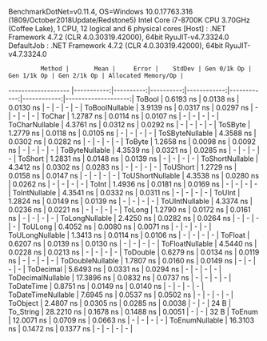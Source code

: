 
BenchmarkDotNet=v0.11.4, OS=Windows 10.0.17763.316 (1809/October2018Update/Redstone5)
Intel Core i7-8700K CPU 3.70GHz (Coffee Lake), 1 CPU, 12 logical and 6 physical cores
  [Host]     : .NET Framework 4.7.2 (CLR 4.0.30319.42000), 64bit RyuJIT-v4.7.3324.0
  DefaultJob : .NET Framework 4.7.2 (CLR 4.0.30319.42000), 64bit RyuJIT-v4.7.3324.0


             Method |       Mean |     Error |    StdDev | Gen 0/1k Op | Gen 1/1k Op | Gen 2/1k Op | Allocated Memory/Op |
------------------- |-----------:|----------:|----------:|------------:|------------:|------------:|--------------------:|
             ToBool |  0.6193 ns | 0.0138 ns | 0.0130 ns |           - |           - |           - |                   - |
     ToBoolNullable |  3.9139 ns | 0.0317 ns | 0.0297 ns |           - |           - |           - |                   - |
             ToChar |  1.2787 ns | 0.0114 ns | 0.0107 ns |           - |           - |           - |                   - |
     ToCharNullable |  4.3761 ns | 0.0312 ns | 0.0292 ns |           - |           - |           - |                   - |
            ToSByte |  1.2779 ns | 0.0118 ns | 0.0105 ns |           - |           - |           - |                   - |
    ToSByteNullable |  4.3588 ns | 0.0302 ns | 0.0282 ns |           - |           - |           - |                   - |
             ToByte |  1.2658 ns | 0.0098 ns | 0.0092 ns |           - |           - |           - |                   - |
     ToByteNullable |  4.3539 ns | 0.0321 ns | 0.0285 ns |           - |           - |           - |                   - |
            ToShort |  1.2831 ns | 0.0148 ns | 0.0139 ns |           - |           - |           - |                   - |
    ToShortNullable |  4.3412 ns | 0.0302 ns | 0.0283 ns |           - |           - |           - |                   - |
           ToUShort |  1.2729 ns | 0.0158 ns | 0.0147 ns |           - |           - |           - |                   - |
   ToUShortNullable |  4.3538 ns | 0.0280 ns | 0.0262 ns |           - |           - |           - |                   - |
              ToInt |  1.4936 ns | 0.0181 ns | 0.0169 ns |           - |           - |           - |                   - |
      ToIntNullable |  4.3541 ns | 0.0332 ns | 0.0311 ns |           - |           - |           - |                   - |
             ToUInt |  1.2824 ns | 0.0149 ns | 0.0139 ns |           - |           - |           - |                   - |
     ToUIntNullable |  4.3374 ns | 0.0236 ns | 0.0221 ns |           - |           - |           - |                   - |
             ToLong |  1.2790 ns | 0.0172 ns | 0.0161 ns |           - |           - |           - |                   - |
     ToLongNullable |  2.4250 ns | 0.0282 ns | 0.0264 ns |           - |           - |           - |                   - |
            ToULong |  0.4052 ns | 0.0080 ns | 0.0071 ns |           - |           - |           - |                   - |
    ToULongNullable |  1.3413 ns | 0.0114 ns | 0.0106 ns |           - |           - |           - |                   - |
            ToFloat |  0.6207 ns | 0.0139 ns | 0.0130 ns |           - |           - |           - |                   - |
    ToFloatNullable |  4.5440 ns | 0.0228 ns | 0.0213 ns |           - |           - |           - |                   - |
           ToDouble |  0.6279 ns | 0.0134 ns | 0.0119 ns |           - |           - |           - |                   - |
   ToDoubleNullable |  1.7807 ns | 0.0160 ns | 0.0149 ns |           - |           - |           - |                   - |
          ToDecimal |  5.6493 ns | 0.0331 ns | 0.0294 ns |           - |           - |           - |                   - |
  ToDecimalNullable | 17.3896 ns | 0.0832 ns | 0.0737 ns |           - |           - |           - |                   - |
         ToDateTime |  0.8751 ns | 0.0149 ns | 0.0140 ns |           - |           - |           - |                   - |
 ToDateTimeNullable |  7.6945 ns | 0.0537 ns | 0.0502 ns |           - |           - |           - |                   - |
           ToObject |  2.4807 ns | 0.0305 ns | 0.0285 ns |      0.0038 |           - |           - |                24 B |
          To_String | 28.2210 ns | 0.1678 ns | 0.1488 ns |      0.0051 |           - |           - |                32 B |
             ToEnum | 12.0071 ns | 0.0709 ns | 0.0663 ns |           - |           - |           - |                   - |
     ToEnumNullable | 16.3103 ns | 0.1472 ns | 0.1377 ns |           - |           - |           - |                   - |
